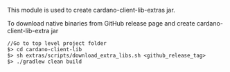 This module is used to create cardano-client-lib-extras jar.

To download native binaries from GitHub release page and create cardano-client-lib-extra jar

```
//Go to top level project folder
$> cd cardano-client-lib
$> sh extras/scripts/download_extra_libs.sh <github_release_tag>
$> ./gradlew clean build
```
